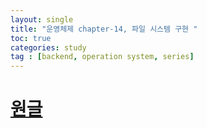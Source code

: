 ```yaml
---
layout: single
title: "운영체제 chapter-14, 파일 시스템 구현 "
toc: true
categories: study
tag : [backend, operation system, series]
---
```


# [원글](https://gangfunction.github.io/study/nineth2/)